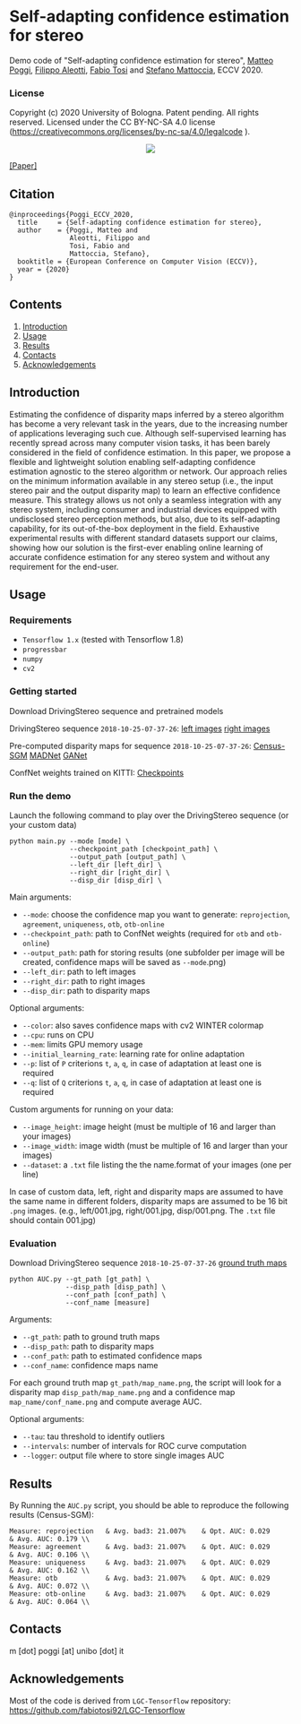 # Self-adapting confidence estimation for stereo

Demo code of "Self-adapting confidence estimation for stereo", [Matteo Poggi](https://mattpoggi.github.io/), [Filippo Aleotti](http://filippoaleotti.github.io/), [Fabio Tosi](https://vision.disi.unibo.it/~ftosi/) and [Stefano Mattoccia](https://vision.disi.unibo.it/~smatt/Site/Home.html), ECCV 2020. 

### License
Copyright (c) 2020 University of Bologna. Patent pending. All rights reserved. Licensed under the CC BY-NC-SA 4.0 license (https://creativecommons.org/licenses/by-nc-sa/4.0/legalcode ).

<p align="center"> 
<img src=https://mattpoggi.github.io/assets/img/confidence/poggi2020eccv.gif>
</p>

[[Paper]](https://mattpoggi.github.io/papers/poggi2020eccv.pdf)

## Citation
```
@inproceedings{Poggi_ECCV_2020,
  title     = {Self-adapting confidence estimation for stereo},
  author    = {Poggi, Matteo and
               Aleotti, Filippo and
               Tosi, Fabio and
               Mattoccia, Stefano},
  booktitle = {European Conference on Computer Vision (ECCV)},
  year = {2020}
}
```   

## Contents

1. [Introduction](#introduction)
2. [Usage](#usage)
3. [Results](#results)
4. [Contacts](#contacts)
5. [Acknowledgements](#acknowledgements)

## Introduction

Estimating the confidence of disparity maps inferred by a stereo algorithm has become a very relevant task in the years, due to the increasing number of applications leveraging such cue. Although self-supervised learning has recently spread across many computer vision tasks, it has been barely considered in the field of confidence estimation. In this paper, we propose a flexible and lightweight solution enabling self-adapting confidence estimation agnostic to the stereo algorithm or network. Our approach relies on the minimum information available in any stereo setup (i.e., the input stereo pair and the output disparity map) to learn an effective confidence measure. This strategy allows us not only a seamless integration with any stereo system, including consumer and industrial devices equipped with undisclosed stereo perception methods, but also, due to its self-adapting capability, for its out-of-the-box deployment in the field. Exhaustive experimental results with different standard datasets support our claims, showing how our solution is the first-ever enabling online learning of accurate confidence estimation for any stereo system and without any requirement for the end-user.

## Usage

### Requirements

* `Tensorflow 1.x` (tested with Tensorflow 1.8)
* `progressbar`
* `numpy`
* `cv2`

### Getting started

Download DrivingStereo sequence and pretrained models

DrivingStereo sequence `2018-10-25-07-37-26`:
[left images](https://drive.google.com/file/d/1yPO5UzEWJRHUav8olyHQQkEWBn-aZizA) [right images](https://drive.google.com/file/d/1mkGQICQ_uucArzCtiVG5oxJLTOGRPsfT)

Pre-computed disparity maps for sequence `2018-10-25-07-37-26`:
[Census-SGM](https://drive.google.com/file/d/1f3tbFIxdmxrPjvtFpeO7AaXr45cPBKVZ) [MADNet](https://drive.google.com/file/d/1UnuAQkpidaTqfQiXcHkHKl8H6wsPNbz2) [GANet](https://drive.google.com/file/d/1-VblYLxOlV1Z91STs2w6VSFfbILBXoVb)

ConfNet weights trained on KITTI:
[Checkpoints](https://drive.google.com/file/d/1O7kFOxoz7D3-q3fkZo_azcbJTht1BvLh)

### Run the demo

Launch the following command to play over the DrivingStereo sequence (or your custom data)

```shell
python main.py --mode [mode] \
               --checkpoint_path [checkpoint_path] \
               --output_path [output_path] \
               --left_dir [left_dir] \
               --right_dir [right_dir] \
               --disp_dir [disp_dir] \
```

Main arguments:
* `--mode`: choose the confidence map you want to generate: `reprojection`, `agreement`, `uniqueness`, `otb`, `otb-online`
* `--checkpoint_path`: path to ConfNet weights (required for `otb` and `otb-online`)
* `--output_path`: path for storing results (one subfolder per image will be created, confidence maps will be saved as `--mode`.png)
* `--left_dir`: path to left images
* `--right_dir`: path to right images
* `--disp_dir`: path to disparity maps

Optional arguments:
* `--color`: also saves confidence maps with cv2 WINTER colormap
* `--cpu`: runs on CPU
* `--mem`: limits GPU memory usage
* `--initial_learning_rate`: learning rate for online adaptation 
* `--p`: list of `P` criterions `t`, `a`, `q`, in case of adaptation at least one is required  
* `--q`: list of `Q` criterions `t`, `a`, `q`, in case of adaptation at least one is required

Custom arguments for running on your data:
* `--image_height`: image height (must be multiple of 16 and larger than your images)
* `--image_width`: image width (must be multiple of 16 and larger than your images)
* `--dataset`: a `.txt` file listing the the name.format of your images (one per line)

In case of custom data, left, right and disparity maps are assumed to have the same name in different folders, disparity maps are assumed to be 16 bit `.png` images.
(e.g., left/001.jpg, right/001.jpg, disp/001.png. The `.txt` file should contain 001.jpg)

### Evaluation

Download DrivingStereo sequence `2018-10-25-07-37-26` [ground truth maps](https://drive.google.com/file/d/1UV109ysB8-kjct-JX5Jv0y6MKyPPC6D_)


```shell
python AUC.py --gt_path [gt_path] \
              --disp_path [disp_path] \
              --conf_path [conf_path] \
              --conf_name [measure]
```

Arguments:
* `--gt_path`: path to ground truth maps
* `--disp_path`: path to disparity maps
* `--conf_path`: path to estimated confidence maps
* `--conf_name`: confidence maps name

For each ground truth map `gt_path/map_name.png`, the script will look for a disparity map `disp_path/map_name.png` and a confidence map `map_name/conf_name.png` and compute average AUC.

Optional arguments:
* `--tau`: tau threshold to identify outliers
* `--intervals`: number of intervals for ROC curve computation
* `--logger`: output file where to store single images AUC

## Results

By Running the `AUC.py` script, you should be able to reproduce the following results (Census-SGM):

```
Measure: reprojection   & Avg. bad3: 21.007%    & Opt. AUC: 0.029       & Avg. AUC: 0.179 \\
Measure: agreement      & Avg. bad3: 21.007%    & Opt. AUC: 0.029       & Avg. AUC: 0.106 \\
Measure: uniqueness     & Avg. bad3: 21.007%    & Opt. AUC: 0.029       & Avg. AUC: 0.162 \\
Measure: otb            & Avg. bad3: 21.007%    & Opt. AUC: 0.029       & Avg. AUC: 0.072 \\
Measure: otb-online     & Avg. bad3: 21.007%    & Opt. AUC: 0.029       & Avg. AUC: 0.064 \\
```

## Contacts
m [dot] poggi [at] unibo [dot] it

## Acknowledgements

Most of the code is derived from `LGC-Tensorflow` repository: https://github.com/fabiotosi92/LGC-Tensorflow
